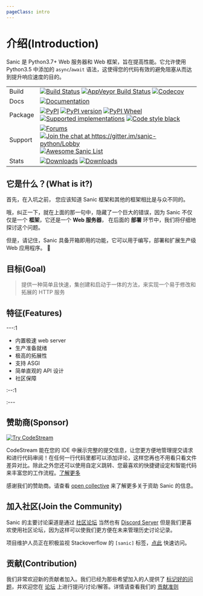 ```yaml
---
pageClass: intro
---
```


# 介绍(Introduction)

Sanic 是 Python3.7+ Web 服务器和 Web 框架，旨在提高性能。它允许使用 Python3.5 中添加的 `async`/`await` 语法，这使得您的代码有效的避免阻塞从而达到提升响应速度的目的。

|         |                                                                                                                         |
|---------|-------------------------------------------------------------------------------------------------------------------------|
| Build   | [![Build Status][]][1] [![AppVeyor Build Status][]][2] [![Codecov]][3]                                                  |
| Docs    | [![Documentation]][4]                                                                                                   |
| Package | [![PyPI][]][5] [![PyPI version][]][5] [![PyPI Wheel][]][6] [![Supported implementations][]][6] [![Code style black]][7] |
| Support | [![Forums][]][8] [![Join the chat at <https://gitter.im/sanic-python/Lobby>][]][9] [![Awesome Sanic List]][10]          |
| Stats   | [![Downloads][]][11] [![Downloads][12]][11]                                                                             |

## 它是什么？(What is it?)

首先，在入坑之前， 您应该知道 Sanic 框架和其他的框架相比是与众不同的。

哦，纠正一下，就在上面的那一句中，隐藏了一个巨大的错误，因为 Sanic 不仅仅是一个 **框架**，它还是一个 **Web 服务器**， 在后面的 **部署** 环节中，我们将仔细地探讨这个问题。

但是，请记住，Sanic 具备开箱即用的功能，它可以用于编写，部署和扩展生产级 Web 应用程序。 :rocket:

## 目标(Goal)

> 提供一种简单且快速，集创建和启动于一体的方法，来实现一个易于修改和拓展的 HTTP 服务

## 特征(Features)

---:1

- 内置极速 web server
- 生产准备就绪
- 极高的拓展性
- 支持 ASGI
- 简单直观的 API 设计
- 社区保障

:--:1

:---

## 赞助商(Sponsor)

[![Try CodeStream][]][99]

CodeStream 能在您的 IDE 中展示完整的提交信息，让您更方便地管理提交请求和进行代码审阅！在任何一行代码里都可以添加评论，这样您再也不用看只看文件差异对比。除此之外您还可以使用自定义跳转、您最喜欢的快捷键设定和智能代码来丰富您的工作流程。[了解更多](https://codestream.com/?utm_source=github&amp;utm_campaign=sanicorg&amp;utm_medium=banner)

感谢我们的赞助商。请查看 [open collective](https://opencollective.com/sanic-org) 来了解更多关于资助 Sanic 的信息。

## 加入社区(Join the Community)

Sanic 的主要讨论渠道是通过 [社区论坛](https://community.sanicframework.org/) 当然也有 [Discord Server](https://discord.gg/FARQzAEMAA) 但是我们更喜欢使用社区论坛，因为这样可以使我们更方便在未来管理历史讨论记录。

项目维护人员正在积极监视 Stackoverflow 的 `[sanic]` 标签，[点此](https://stackoverflow.com/questions/tagged/sanic) 快速访问。

## 贡献(Contribution)

我们非常欢迎新的贡献者加入。我们已经为那些希望加入的人提供了 [标记好的问题](https://github.com/sanic-org/sanic/issues?q=is%3Aopen+is%3Aissue+label%3Abeginner)，并欢迎您在 [论坛](https://community.sanicframework.org/) 上进行提问/讨论/解答。详情请查看我们的 [贡献准则](https://github.com/sanic-org/sanic/blob/master/CONTRIBUTING.rst)

[Build Status]: https://travis-ci.com/sanic-org/sanic.svg?branch=master
[1]: https://travis-ci.com/sanic-org/sanic
[AppVeyor Build Status]: https://ci.appveyor.com/api/projects/status/d8pt3ids0ynexi8c/branch/master?svg=true
[2]: https://ci.appveyor.com/project/sanic-org/sanic
[Codecov]: https://codecov.io/gh/sanic-org/sanic/branch/master/graph/badge.svg
[3]: https://codecov.io/gh/sanic-org/sanic
[Documentation]: https://readthedocs.org/projects/sanic/badge/?version=latest
[4]: http://sanic.readthedocs.io/en/latest/?badge=latest
[PyPI]: https://img.shields.io/pypi/v/sanic.svg
[5]: https://pypi.python.org/pypi/sanic/
[PyPI version]: https://img.shields.io/pypi/pyversions/sanic.svg
[PyPI Wheel]: https://img.shields.io/pypi/wheel/sanic.svg
[6]: https://pypi.python.org/pypi/sanic
[Supported implementations]: https://img.shields.io/pypi/implementation/sanic.svg
[Code style black]: https://img.shields.io/badge/code%20style-black-000000.svg
[7]: https://github.com/ambv/black
[Forums]: https://img.shields.io/badge/forums-community-ff0068.svg
[8]: https://community.sanicframework.org/
[Join the chat at <https://gitter.im/sanic-python/Lobby>]: https://badges.gitter.im/sanic-python/Lobby.svg
[9]: https://gitter.im/sanic-python/Lobby?utm_source=badge&utm_medium=badge&utm_campaign=pr-badge&utm_content=badge
[Awesome Sanic List]: https://cdn.rawgit.com/sindresorhus/awesome/d7305f38d29fed78fa85652e3a63e154dd8e8829/media/badge.svg
[10]: https://github.com/mekicha/awesome-sanic
[Downloads]: https://pepy.tech/badge/sanic/month
[11]: https://pepy.tech/project/sanic
[12]: https://pepy.tech/badge/sanic/week
[Try CodeStream]: https://alt-images.codestream.com/codestream_logo_sanicorg.png
[99]: https://codestream.com/?utm_source=github&amp;utm_campaign=sanicorg&amp;utm_medium=banner
